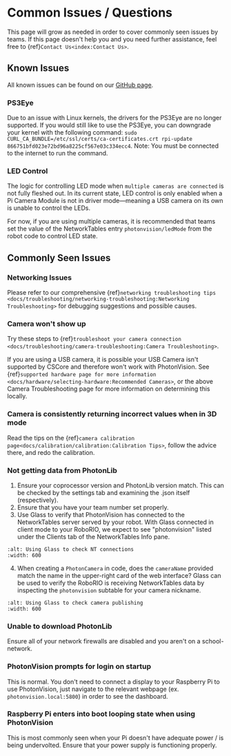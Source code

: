 # Common Issues / Questions

This page will grow as needed in order to cover commonly seen issues by teams. If this page doesn't help you and you need further assistance, feel free to \{ref}`Contact Us<index:Contact Us>`.

## Known Issues

All known issues can be found on our [GitHub page](https://github.com/PhotonVision/photonvision/issues).

### PS3Eye

Due to an issue with Linux kernels, the drivers for the PS3Eye are no longer supported. If you would still like to use the PS3Eye, you can downgrade your kernel with the following command: `sudo CURL_CA_BUNDLE=/etc/ssl/certs/ca-certificates.crt rpi-update 866751bfd023e72bd96a8225cf567e03c334ecc4`. Note: You must be connected to the internet to run the command.

### LED Control

The logic for controlling LED mode when `multiple cameras are connected` is not fully fleshed out. In its current state, LED control is only enabled when a Pi Camera Module is not in driver mode—meaning a USB camera on its own is unable to control the LEDs.

For now, if you are using multiple cameras, it is recommended that teams set the value of the NetworkTables entry `photonvision/ledMode` from the robot code to control LED state.

## Commonly Seen Issues

### Networking Issues

Please refer to our comprehensive \{ref}`networking troubleshooting tips <docs/troubleshooting/networking-troubleshooting:Networking Troubleshooting>` for debugging suggestions and possible causes.

### Camera won't show up

Try these steps to \{ref}`troubleshoot your camera connection <docs/troubleshooting/camera-troubleshooting:Camera Troubleshooting>`.

If you are using a USB camera, it is possible your USB Camera isn't supported by CSCore and therefore won't work with PhotonVision. See \{ref}`supported hardware page for more information <docs/hardware/selecting-hardware:Recommended Cameras>`, or the above Camera Troubleshooting page for more information on determining this locally.

### Camera is consistently returning incorrect values when in 3D mode

Read the tips on the \{ref}`camera calibration page<docs/calibration/calibration:Calibration Tips>`, follow the advice there, and redo the calibration.

### Not getting data from PhotonLib

1. Ensure your coprocessor version and PhotonLib version match. This can be checked by the settings tab and examining the .json itself (respectively).
2. Ensure that you have your team number set properly.
3. Use Glass to verify that PhotonVision has connected to the NetworkTables server served by your robot. With Glass connected in client mode to your RoboRIO, we expect to see "photonvision" listed under the Clients tab of the NetworkTables Info pane.

```{image} images/glass-connections.png
:alt: Using Glass to check NT connections
:width: 600
```

4. When creating a `PhotonCamera` in code, does the `cameraName` provided match the name in the upper-right card of the web interface? Glass can be used to verify the RoboRIO is receiving NetworkTables data by inspecting the `photonvision` subtable for your camera nickname.

```{image} images/camera-subtable.png
:alt: Using Glass to check camera publishing
:width: 600
```

### Unable to download PhotonLib

Ensure all of your network firewalls are disabled and you aren't on a school-network.

### PhotonVision prompts for login on startup

This is normal. You don't need to connect a display to your Raspberry Pi to use PhotonVision, just navigate to the relevant webpage (ex. `photonvision.local:5800`) in order to see the dashboard.

### Raspberry Pi enters into boot looping state when using PhotonVision

This is most commonly seen when your Pi doesn't have adequate power / is being undervolted. Ensure that your power supply is functioning properly.
